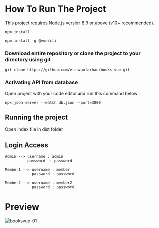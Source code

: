 # How To Run The Project
This project requires Node.js version 8.9 or above (v10+ recommended).
```
npm install
```
```
npm install -g @vue/cli
```


### Download entire repository or clone the project to your directory using git
```
git clone https://github.com/ersavanfarhan/books-vue.git 
```

### Activating API from database
Open project with your code editor and run this command below
```
npx json-server --watch db.json --port=3000
```

## Running the project
Open index file in dist folder

## Login Access
```
Admin --> username : admin
          password  : password

Member1 --> username : member
            password : password
            
Member2 --> username : member2
            password : password
```

# Preview
![booksvue-01](https://user-images.githubusercontent.com/113334783/212221614-37772bc6-d36a-479c-b4f1-217869900ddc.jpg)
